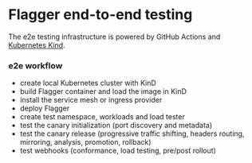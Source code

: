 # Flagger end-to-end testing

The e2e testing infrastructure is powered by GitHub Actions and [Kubernetes Kind](https://github.com/kubernetes-sigs/kind).

### e2e workflow

* create local Kubernetes cluster with KinD
* build Flagger container and load the image in KinD
* install the service mesh or ingress provider
* deploy Flagger
* create test namespace, workloads and load tester
* test the canary initialization (port discovery and metadata)
* test the canary release (progressive traffic shifting, headers routing, mirroring, analysis, promotion, rollback)
* test webhooks (conformance, load testing, pre/post rollout)
